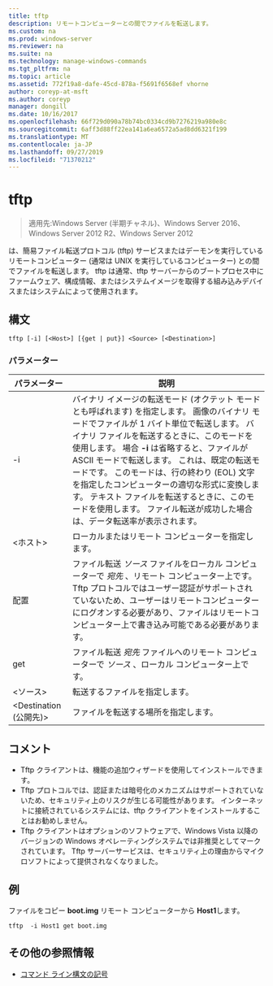 ```yaml
---
title: tftp
description: リモートコンピューターとの間でファイルを転送します。
ms.custom: na
ms.prod: windows-server
ms.reviewer: na
ms.suite: na
ms.technology: manage-windows-commands
ms.tgt_pltfrm: na
ms.topic: article
ms.assetid: 772f19a8-dafe-45cd-878a-f5691f6568ef vhorne
author: coreyp-at-msft
ms.author: coreyp
manager: dongill
ms.date: 10/16/2017
ms.openlocfilehash: 66f729d090a78b74bc0334cd9b7276219a980e8c
ms.sourcegitcommit: 6aff3d88ff22ea141a6ea6572a5ad8dd6321f199
ms.translationtype: MT
ms.contentlocale: ja-JP
ms.lasthandoff: 09/27/2019
ms.locfileid: "71370212"
---
```

# <a name="tftp"></a>tftp

>適用先:Windows Server (半期チャネル)、Windows Server 2016、Windows Server 2012 R2、Windows Server 2012

は、簡易ファイル転送プロトコル (tftp) サービスまたはデーモンを実行しているリモートコンピューター (通常は UNIX を実行しているコンピューター) との間でファイルを転送します。 tftp は通常、tftp サーバーからのブートプロセス中にファームウェア、構成情報、またはシステムイメージを取得する組み込みデバイスまたはシステムによって使用されます。   

## <a name="syntax"></a>構文  
```  
tftp [-i] [<Host>] [{get | put}] <Source> [<Destination>]  
```  

### <a name="parameters"></a>パラメーター  
|パラメーター|説明|  
|-------|--------|  
|-i|バイナリ イメージの転送モード (オクテット モードとも呼ばれます) を指定します。 画像のバイナリ モードでファイルが 1 バイト単位で転送します。 バイナリ ファイルを転送するときに、このモードを使用します。 場合 **-i** は省略すると、ファイルが ASCII モードで転送します。 これは、既定の転送モードです。 このモードは、行の終わり (EOL) 文字を指定したコンピューターの適切な形式に変換します。 テキスト ファイルを転送するときに、このモードを使用します。 ファイル転送が成功した場合は、データ転送率が表示されます。|  
|\<ホスト\>|ローカルまたはリモート コンピューターを指定します。|  
|配置|ファイル転送 *ソース* ファイルをローカル コンピューターで *宛先* 、リモート コンピューター上です。 Tftp プロトコルではユーザー認証がサポートされていないため、ユーザーはリモートコンピューターにログオンする必要があり、ファイルはリモートコンピューター上で書き込み可能である必要があります。|  
|get|ファイル転送 *宛先* ファイルへのリモート コンピューターで *ソース* 、ローカル コンピューター上です。|  
|\<ソース\>|転送するファイルを指定します。|  
|\<Destination (公開先)\>|ファイルを転送する場所を指定します。|  

## <a name="remarks"></a>コメント  
-   Tftp クライアントは、機能の追加ウィザードを使用してインストールできます。  
-   Tftp プロトコルでは、認証または暗号化のメカニズムはサポートされていないため、セキュリティ上のリスクが生じる可能性があります。 インターネットに接続されているシステムには、tftp クライアントをインストールすることはお勧めしません。  
-   Tftp クライアントはオプションのソフトウェアで、Windows Vista 以降のバージョンの Windows オペレーティングシステムでは非推奨としてマークされています。 Tftp サーバーサービスは、セキュリティ上の理由からマイクロソフトによって提供されなくなりました。  

## <a name="BKMK_Examples"></a>例  
ファイルをコピー **boot.img** リモート コンピューターから **Host1**します。  
```  
tftp  -i Host1 get boot.img  
```  

## <a name="additional-references"></a>その他の参照情報  
-   [コマンド ライン構文の記号](command-line-syntax-key.md)  
